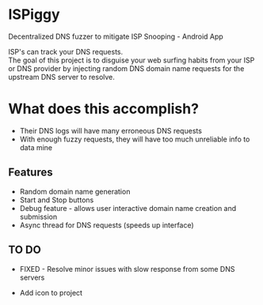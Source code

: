# ISPiggy
Decentralized DNS fuzzer to mitigate ISP Snooping - Android App

ISP's can track your DNS requests. <br>
The goal of this project is to disguise your web surfing habits from your ISP or DNS provider by injecting random DNS domain name  requests for the upstream DNS server to resolve.<br>

# What does this accomplish?

* Their DNS logs will have many erroneous DNS requests
* With enough fuzzy requests, they will have too much unreliable info to data mine

## Features
* Random domain name generation
* Start and Stop buttons
* Debug feature - allows user interactive domain name creation and submission
* Async thread for DNS requests (speeds up interface)


## TO DO
* FIXED - Resolve minor issues with slow response from some DNS servers
- Add icon to project
